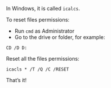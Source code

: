 In Windows, it is called `icalcs`.

To reset files permissions:

* Run `cmd` as Administrator
* Go to the drive or folder, for example:

```
CD /D D:
```

Reset all the files permissions:

```
icacls * /T /Q /C /RESET
```

That’s it!
